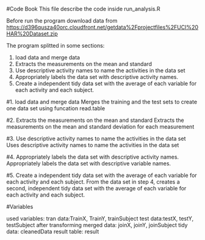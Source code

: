 #Code Book
This file describe the code inside run_analysis.R

Before run the program download data from https://d396qusza40orc.cloudfront.net/getdata%2Fprojectfiles%2FUCI%20HAR%20Dataset.zip

The program splitted in some sections:

1. load data and merge data 
2. Extracts the measurements on the mean and standard
3. Use descriptive activity names to name the activities in the data set
4. Appropriately labels the data set with descriptive activity names. 
5. Create a independent tidy data set with the average of each variable for each activity and each subject.

#1. load data and merge data 
Merges the training and the test sets to create one data set using funcation read.table

#2. Extracts the measurements on the mean and standard
Extracts the measurements on the mean and standard deviation for each measurement  

#3. Use descriptive activity names to name the activities in the data set
Uses descriptive activity names to name the activities in the data set

#4. Appropriately labels the data set with descriptive activity names. 
Appropriately labels the data set with descriptive variable names. 

#5. Create a independent tidy data set with the average of each variable for each activity and each subject.
From the data set in step 4, creates a second, independent tidy data set with the average of each variable for each activity and each subject.

#Variables

used variables: 
tran data:TrainX, TrainY, trainSubject
test data:testX, testY, testSubject
after transforming merged data: joinX, joinY, joinSubject
tidy data: cleanedData
result table: result
 

